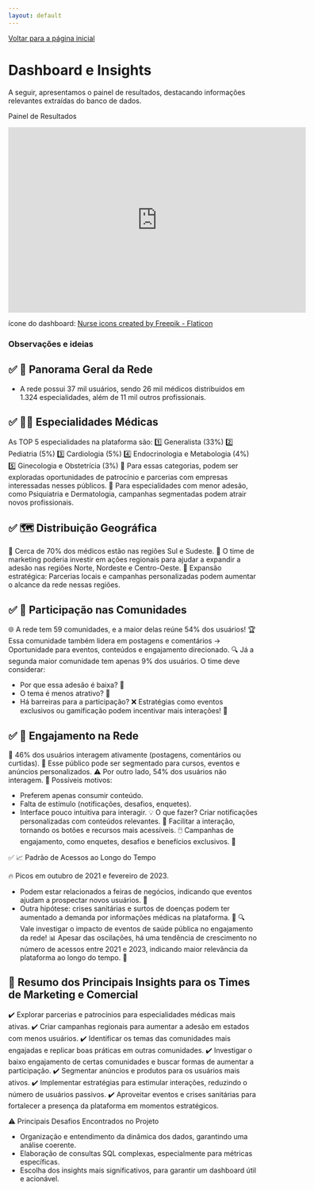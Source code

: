 ```yaml
---
layout: default
---
```


[Voltar para a página inicial](/)


# Dashboard e Insights
A seguir, apresentamos o painel de resultados, destacando informações relevantes extraídas do banco de dados.

Painel de Resultados

<div align="center">
<iframe title="ER_comunidade_hospital" width="600" height="373.5" src="https://app.powerbi.com/view?r=eyJrIjoiZjg2OTg0YjctOWViMy00OGUxLTk5ZTAtYmEwOWE1YWFkMWU2IiwidCI6ImM4YjE0MDZlLWYyNTUtNGEzYy1iMWZiLTAxZjg1NDUwODkyYSJ9" frameborder="0" allowFullScreen="true"></iframe>
</div>

ícone do dashboard: <a href="https://www.flaticon.com/free-icons/nurse" title="nurse icons">Nurse icons created by Freepik - Flaticon</a>

### Observações e ideias

## ✅ 📌 Panorama Geral da Rede
- A rede possui 37 mil usuários, sendo 26 mil médicos distribuídos em 1.324 especialidades, além de 11 mil outros profissionais.

## ✅ 👨‍⚕️ Especialidades Médicas
As TOP 5 especialidades na plataforma são:
1️⃣ Generalista (33%)
2️⃣ Pediatria (5%)
3️⃣ Cardiologia (5%)
4️⃣ Endocrinologia e Metabologia (4%)
5️⃣ Ginecologia e Obstetrícia (3%)
🎯 Para essas categorias, podem ser exploradas oportunidades de patrocínio e parcerias com empresas interessadas nesses públicos.
📢 Para especialidades com menor adesão, como Psiquiatria e Dermatologia, campanhas segmentadas podem atrair novos profissionais.

## ✅ 🗺️ Distribuição Geográfica

📍 Cerca de 70% dos médicos estão nas regiões Sul e Sudeste.
📢 O time de marketing poderia investir em ações regionais para ajudar a expandir a adesão nas regiões Norte, Nordeste e Centro-Oeste.
🌱 Expansão estratégica: Parcerias locais e campanhas personalizadas podem aumentar o alcance da rede nessas regiões.


## ✅ 👥 Participação nas Comunidades

🌐 A rede tem 59 comunidades, e a maior delas reúne 54% dos usuários!
🏆 Essa comunidade também lidera em postagens e comentários → Oportunidade para eventos, conteúdos e engajamento direcionado.
🔍 Já a segunda maior comunidade tem apenas 9% dos usuários. O time deve considerar:
- Por que essa adesão é baixa? 🤔
- O tema é menos atrativo? 🚧
- Há barreiras para a participação? ❌
Estratégias como eventos exclusivos ou gamificação podem incentivar mais interações! 🎯

## ✅ 📢 Engajamento na Rede

💬 46% dos usuários interagem ativamente (postagens, comentários ou curtidas).
🎯 Esse público pode ser segmentado para cursos, eventos e anúncios personalizados.
⚠️ Por outro lado, 54% dos usuários não interagem.
🤷 Possíveis motivos:
- Preferem apenas consumir conteúdo.
- Falta de estímulo (notificações, desafios, enquetes).
- Interface pouco intuitiva para interagir.
💡 O que fazer?
Criar notificações personalizadas com conteúdos relevantes. 🔔
Facilitar a interação, tornando os botões e recursos mais acessíveis. 🖱️
Campanhas de engajamento, como enquetes, desafios e benefícios exclusivos. 🎁

✅ 📈 Padrão de Acessos ao Longo do Tempo

🔥 Picos em outubro de 2021 e fevereiro de 2023.

- Podem estar relacionados a feiras de negócios, indicando que eventos ajudam a prospectar novos usuários. 🎪
- Outra hipótese: crises sanitárias e surtos de doenças podem ter aumentado a demanda por informações médicas na plataforma. 🦠
🔍 Vale investigar o impacto de eventos de saúde pública no engajamento da rede!
📊 Apesar das oscilações, há uma tendência de crescimento no número de acessos entre 2021 e 2023, indicando maior relevância da plataforma ao longo do tempo. 🚀

## 🎯 Resumo dos Principais Insights para os Times de Marketing e Comercial
✔️ Explorar parcerias e patrocínios para especialidades médicas mais ativas.
✔️ Criar campanhas regionais para aumentar a adesão em estados com menos usuários.
✔️ Identificar os temas das comunidades mais engajadas e replicar boas práticas em outras comunidades.
✔️ Investigar o baixo engajamento de certas comunidades e buscar formas de aumentar a participação.
✔️ Segmentar anúncios e produtos para os usuários mais ativos.
✔️ Implementar estratégias para estimular interações, reduzindo o número de usuários passivos.
✔️ Aproveitar eventos e crises sanitárias para fortalecer a presença da plataforma em momentos estratégicos.

⚠️ Principais Desafios Encontrados no Projeto
- Organização e entendimento da dinâmica dos dados, garantindo uma análise coerente.
- Elaboração de consultas SQL complexas, especialmente para métricas específicas.
- Escolha dos insights mais significativos, para garantir um dashboard útil e acionável.
  

